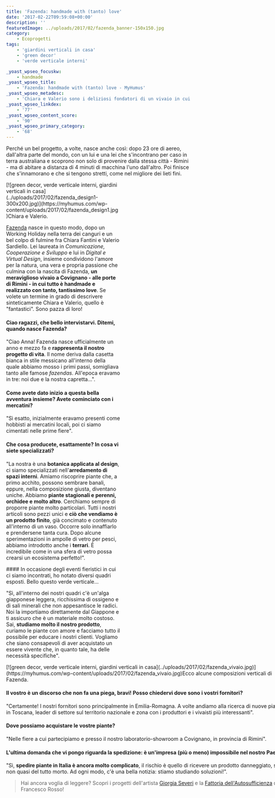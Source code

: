 ```yaml
---
title: 'Fazenda: handmade with (tanto) love'
date: '2017-02-22T09:59:08+00:00'
description: ''
featuredImage: ../uploads/2017/02/fazenda_banner-150x150.jpg
category:
    - Ecoprogetti
tags:
    - 'giardini verticali in casa'
    - 'green decor'
    - 'verde verticale interni'

_yoast_wpseo_focuskw:
    - handmade
_yoast_wpseo_title:
    - 'Fazenda: handmade with (tanto) love - MyHumus'
_yoast_wpseo_metadesc:
    - 'Chiara e Valerio sono i deliziosi fondatori di un vivaio in cui tutto è amorevolmente handmade. Insieme si occupano di arredamento di spazi interni.'
_yoast_wpseo_linkdex:
    - '77'
_yoast_wpseo_content_score:
    - '90'
_yoast_wpseo_primary_category:
    - '68'
---
```



Perché un bel progetto, a volte, nasce anche così: dopo 23 ore di aereo, dall'altra parte del mondo, con un lui e una lei che s'incontrano per caso in terra australiana e scoprono non solo di provenire dalla stessa città - Rimini - ma di abitare a distanza di 4 minuti di macchina l'uno dall'altro. Poi finisce che s'innamorano e che si tengono stretti, come nel migliore dei lieti fini.

<div class="wp-caption alignright" id="attachment_2970" style="width: 310px">[![green decor, verde verticale interni, giardini verticali in casa](../uploads/2017/02/fazenda_design1-300x200.jpg)](https://myhumus.com/wp-content/uploads/2017/02/fazenda_design1.jpg)Chiara e Valerio.

[Fazenda](http://www.fazendavivaio.com) nasce in questo modo, dopo un Working Holiday nella terra dei canguri e un bel colpo di fulmine fra Chiara Fantini e Valerio Sardiello.
Lei laureata in *Comunicazione, Cooperazione e Sviluppo* e lui in *Digital e Virtual Design*, insieme condividono l'amore per la natura, una vera e propria passione che culmina con la nascita di Fazenda, **un meraviglioso vivaio a Covignano - alle porte di Rimini - in cui tutto è handmade e realizzato con tanto, tantissimo love**.
Se volete un termine in grado di descrivere sinteticamente Chiara e Valerio, quello è "fantastici". Sono pazza di loro!

#### Ciao ragazzi, che bello intervistarvi. Ditemi, quando nasce Fazenda?

"Ciao Anna! Fazenda nasce ufficialmente un anno e mezzo fa e **rappresenta il nostro progetto di vita**. Il nome deriva dalla casetta bianca in stile messicano all'interno della quale abbiamo mosso i primi passi, somigliava tanto alle famose *fazendas*. All'epoca eravamo in tre: noi due e la nostra capretta...".

#### Come avete dato inizio a questa bella avventura insieme? Avete cominciato con i mercatini?

"Sì esatto, inizialmente eravamo presenti come hobbisti ai mercatini locali, poi ci siamo cimentati nelle prime fiere".

#### Che cosa producete, esattamente? In cosa vi siete specializzati?

"La nostra è una **botanica applicata al design**, ci siamo specializzati nell'**arredamento di spazi interni**.
Amiamo riscoprire piante che, a primo acchito, possono sembrare banali, eppure, nella composizione giusta, diventano uniche. Abbiamo **piante stagionali e perenni, orchidee e molto altro**. Cerchiamo sempre di proporre piante molto particolari.
Tutti i nostri articoli sono pezzi unici e **ciò che vendiamo è un prodotto finito**, già concimato e contenuto all'interno di un vaso. Occorre solo innaffiarlo e prendersene tanta cura.
Dopo alcune sperimentazioni in ampolle di vetro per pesci, abbiamo introdotto anche i **terrari**. È incredibile come in una sfera di vetro possa crearsi un ecosistema perfetto!".

<div class="et_pb_slider et_pb_slider_fullwidth_off et_pb_gallery_post_type"><div class="et_pb_slides"><div class="et_pb_slide" style="background: url(https://myhumus.com/wp-content/uploads/2017/02/fazenda_vivaio_3.jpg);"><div class="et_pb_slide" style="background: url(https://myhumus.com/wp-content/uploads/2017/02/fazenda_vivaio_1.jpg);"><div class="et_pb_slide" style="background: url(https://myhumus.com/wp-content/uploads/2017/02/fazenda_vivaio_42.jpg);"><div class="et_pb_slide" style="background: url(https://myhumus.com/wp-content/uploads/2017/02/fazenda_vivaio_5.jpg);">  #### In occasione degli eventi fieristici in cui ci siamo incontrati, ho notato diversi quadri esposti. Bello questo verde verticale...

"Sì, all'interno dei nostri quadri c'è un'alga giapponese leggera, ricchissima di ossigeno e di sali minerali che non appesantisce le radici. Noi la importiamo direttamente dal Giappone e ti assicuro che è un materiale molto costoso.
Sai, **studiamo molto il nostro prodotto**, curiamo le piante con amore e facciamo tutto il possibile per educare i nostri clienti. Vogliamo che siano consapevoli di aver acquistato un essere vivente che, in quanto tale, ha delle necessità specifiche".

<div class="wp-caption aligncenter" id="attachment_2988" style="width: 760px">[![green decor, verde verticale interni, giardini verticali in casa](../uploads/2017/02/fazenda_vivaio.jpg)](https://myhumus.com/wp-content/uploads/2017/02/fazenda_vivaio.jpg)Ecco alcune composizioni verticali di Fazenda.

#### Il vostro è un discorso che non fa una piega, bravi! Posso chiedervi dove sono i vostri fornitori?

"Certamente! I nostri fornitori sono principalmente in Emilia-Romagna. A volte andiamo alla ricerca di nuove piante in Toscana, leader di settore sul territorio nazionale e zona con i produttori e i vivaisti più interessanti".

#### Dove possiamo acquistare le vostre piante?

"Nelle fiere a cui partecipiamo e presso il nostro laboratorio-showroom a Covignano, in provincia di Rimini".

#### L'ultima domanda che vi pongo riguarda la spedizione: è un'impresa (più o meno) impossibile nel nostro Paese?

"Sì, **spedire piante in Italia è ancora molto complicato**, il rischio è quello di ricevere un prodotto danneggiato, se non quasi del tutto morto. Ad ogni modo, c'è una bella notizia: stiamo studiando soluzioni!".

> Hai ancora voglia di leggere? Scopri i progetti dell'artista [Giorgia Severi](https://myhumus.com/arte-conservazione-territorio/) e la [Fattoria dell'Autosufficienza](https://myhumus.com/fattoria-autosufficienza/) di Francesco Rosso!

